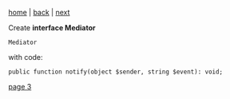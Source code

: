 [home](./page01.md) | [back](./page01.md) | [next](./page03.md)

Create **interface Mediator**
```
Mediator
```

with code:
```
public function notify(object $sender, string $event): void;
```



[page 3](./page03.md)
